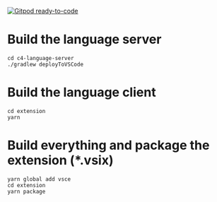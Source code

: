 [![Gitpod ready-to-code](https://img.shields.io/badge/Gitpod-ready--to--code-blue?logo=gitpod)](https://gitpod.io/#https://gitlab.com/systemticks/c4-grammar)

# Build the language server

```
cd c4-language-server
./gradlew deployToVSCode
```

# Build the language client

```
cd extension
yarn
```

# Build everything and package the extension (*.vsix)

```
yarn global add vsce
cd extension
yarn package
```
